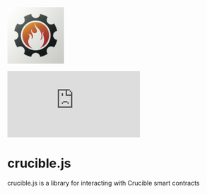 <img src="https://github.com/godsflaw/crucible/blob/dev/crucible.png" height="128" width="128">

[![Codefresh build status]( https://g.codefresh.io/api/badges/pipeline/godsflaw/godsflaw%2Fcrucible.js%2Fcrucible.js?branch=dev&key=eyJhbGciOiJIUzI1NiJ9.NTljZGM0MWUyYzU0ZTcwMDAxY2Y5NTg1.2DX4cg1dpW9ZLu5kV-goA1vC-GatcnyaQB2Tkabd6ZQ&type=cf-1)]( https://g.codefresh.io/pipelines/crucible.js/builds?repoOwner=godsflaw&repoName=crucible.js&serviceName=godsflaw%2Fcrucible.js&filter=trigger:build~Build;branch:dev;pipeline:5bec4d919fd1f4af567b10b7~crucible.js)

# crucible.js
crucible.js is a library for interacting with Crucible smart contracts
